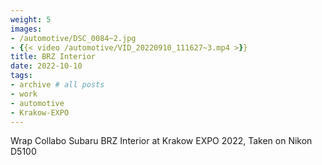 ```yaml
---
weight: 5
images:
- /automotive/DSC_0084~2.jpg
- {{< video /automotive/VID_20220910_111627~3.mp4 >}}
title: BRZ Interior
date: 2022-10-10
tags:
- archive # all posts
- work
- automotive
- Krakow-EXPO
---
```


Wrap Collabo Subaru BRZ Interior at Krakow EXPO 2022, Taken on Nikon D5100